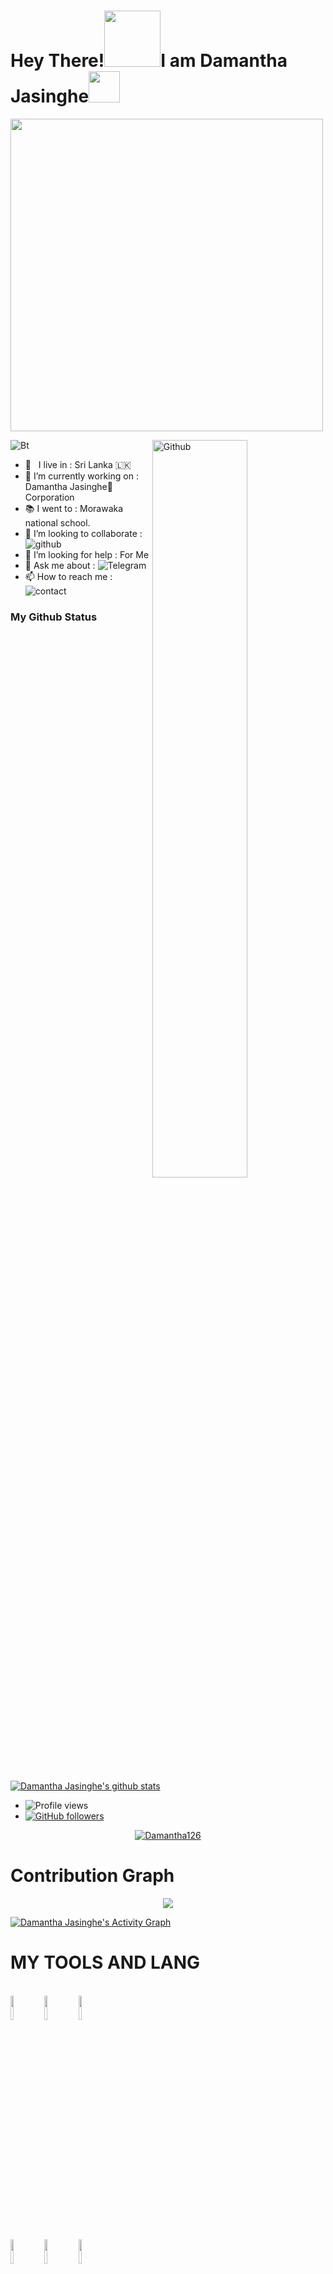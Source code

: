 # Hey There!<img src="https://i.pinimg.com/originals/01/63/6c/01636c5434cd0462086620c60fdfec16.gif" width=90px>I am Damantha Jasinghe<img src="https://raw.githubusercontent.com/MartinHeinz/MartinHeinz/master/wave.gif" width="50px">
<a href="https://t.me/TheAnkiVectorbot"><img align='centre' src='https://telegra.ph/file/9fba89118d9cdabdd6f1a.png' width='500"'> </a>


<p align="left"><img src="https://user-images.githubusercontent.com/49580304/110318584-81067880-7fc2-11eb-8391-152d308e7f2b.gif" alt="Bt" />
<img width="55%" align="right" alt="Github" src="https://raw.githubusercontent.com/onimur/.github/master/.resources/git-header.svg" />
<!-- Your badges
You can use the website to generate badges: https://shields.io/
-->

-  🚶‍ &nbsp; I live in : Sri Lanka 🇱🇰  <br>
-  🔭 I’m currently working on : Damantha Jasinghe👻 Corporation  <br>
-  📚 I went to :  Morawaka national school.  <br>
-  👯 I’m looking to collaborate : ![github](https://img.shields.io/badge/On-Github-black)  <br>
-  🤔 I’m looking for help : For  Me  <br>
-  💬 Ask me about : ![Telegram](https://img.shields.io/badge/Go%20to-https://t.me/Damantha_Jasinghe-brightgreen) <br>
-  📫 How to reach me : ![contact](https://img.shields.io/badge/Contact%20me-On%20Telegram-blue)


### My Github Status
 <a href="https://github.com/Damantha126/handle-path-oz">
    <img align="center" alt="Damantha Jasinghe's github stats" src="https://github-readme-stats.vercel.app/api?username=Damantha126&show_icons=true&theme=midnight-purple" />
  </a>
  
- ![Profile views](https://gpvc.arturio.dev/Damantha126)
- [![GitHub followers](https://img.shields.io/github/followers/Damantha126.svg?style=social&label=Follow&maxAge=2592000)](https://github.com/Damantha126?tab=followers)
  
<p align="center"> <a target="_blank" href="https://github.com/ryo-ma/github-profile-trophy"><img src="https://github-profile-trophy.vercel.app/?username=Damantha126&theme=alduin" alt="Damantha126" /></a> </p>



# Contribution Graph

<p align="center">
  <a href="https://github.com/Damantha126">
    <img src="https://github-readme-streak-stats.herokuapp.com/?user=Damantha126#version3"/>
  </a>
</p>
<a href="h


<a href="https://github.com/Damantha126"><img alt="Damantha Jasinghe's Activity Graph" src="https://activity-graph.herokuapp.com/graph?username=Damantha126&bg_color=1F222E&color=F8D866&line=F85D7F&point=FFFFFF&hide_border=true" /></a>






# MY TOOLS AND LANG

<p align ="left">
  <br />
  <code><img width="10%"  src="https://www.vectorlogo.zone/logos/json/json-ar21.svg"></code>
  <code><img width="10%"   src="https://www.vectorlogo.zone/logos/git-scm/git-scm-ar21.svg"></code>
  <code><img width="10%"   src="https://www.vectorlogo.zone/logos/python/python-ar21.svg"></code>
  <br />
  <code><img width="10%"  src="https://www.vectorlogo.zone/logos/mysql/mysql-ar21.svg"></code>
  <code><img width="10%"  src="https://www.vectorlogo.zone/logos/sqlite/sqlite-ar21.svg"></code>
  <code><img width="10%"  src="https://www.vectorlogo.zone/logos/firebase/firebase-ar21.svg"></code>
  <br />
  <code><img width="10%"  src="https://www.vectorlogo.zone/logos/w3_html5/w3_html5-ar21.svg"></code>
  <code><img width="10%"  src="https://www.vectorlogo.zone/logos/github/github-ar21.svg"></code>
  <code><img width="10%"  src="https://www.vectorlogo.zone/logos/gitlab/gitlab-ar21.svg"></code>
  <br>
</p>  



# MOST USED LANGUAGES
![NOICE](https://github-readme-stats.vercel.app/api/top-langs/?username=Damantha126&theme=dark&show_icons=true)

# CONTACT ME ON

<!-- Your badges
You can use the website to generate badges: https://shields.io/
-->
| <a href="https://t.me/Damantha_Jasinghe"><img src="https://telegra.ph/file/7ece6c8d2c9c2583600ad.png" width="150px" height="150px" /></a> |
|:---------------------------------------------------------------------------------------------------------------------------------------: |
|       **[𝓓𝓪𝓶𝓪𝓷𝓽𝓱𝓪 𝓙𝓪𝓼𝓲𝓷𝓰𝓱𝓮](https://t.me/damantha_jasinghe)**                                                                                |
| <a href="https://github.com/damantha126"><img src="https://cdn.iconscout.com/icon/free/png-256/github-108-438008.png" width="32px" height="32px"></a>                                                                   
                                                                     
### Support Group:
<a href="https://t.me/AnkiSupport_Official"><img src="https://img.shields.io/badge/Anki vecor%20Support-Join%20Telegram%20Group-blue.svg?logo=telegram"></a>

### Telegram Bots Channel:
<a href="https://t.me/ankivectorUpdates"><img src="https://img.shields.io/badge/Anki Vector%20Updates-Join%20Telegram%20Channel-blue.svg?logo=telegram"></a>
<p align="left">
 
<a href="https://t.me/Damantha_Jasinghe" target="blank"><img align="center" src="https://cdn4.iconfinder.com/data/icons/logos-and-brands/512/335_Telegram_logo-256.png"  height="40" width="40" /></a> &nbsp;&nbsp;
<a href="https://www.instagram.com/Damantha_Jasinghe" target="blank"><img align="center" src="https://cdn2.iconfinder.com/data/icons/social-icons-33/128/Instagram-256.png"  height="40" width="40" /></a> &nbsp;&nbsp;
<a href="https://www.youtube.com/channel/UCzl8fagoLiV7zBDXQxKYAxA" target="blank"><img align="center" src="https://cdn3.iconfinder.com/data/icons/2018-social-media-logotypes/1000/2018_social_media_popular_app_logo_youtube-256.png" height="40" width="40" /></a> &nbsp;&nbsp;
<a href="https://twitter.com/DamanthaJ" target="blank"><img align="center" src="https://cdn2.iconfinder.com/data/icons/social-media-2285/512/1_Twitter_colored_svg-256.png" height="40" width="40" /></a> &nbsp;&nbsp;
</p>
